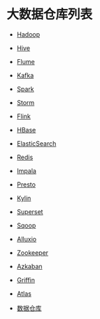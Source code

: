# 大数据仓库列表

- [Hadoop]()

- [Hive]()

- [Flume]()

- [Kafka]()

- [Spark]()

- [Storm]()

- [Flink]()

- [HBase]()

- [ElasticSearch]()

- [Redis]()

- [Impala]()

- [Presto]()

- [Kylin]()

- [Superset]()

- [Sqoop]()

- [Alluxio]()

- [Zookeeper]()

- [Azkaban]()

- [Griffin]()

- [Atlas]()

- [数据仓库]()
